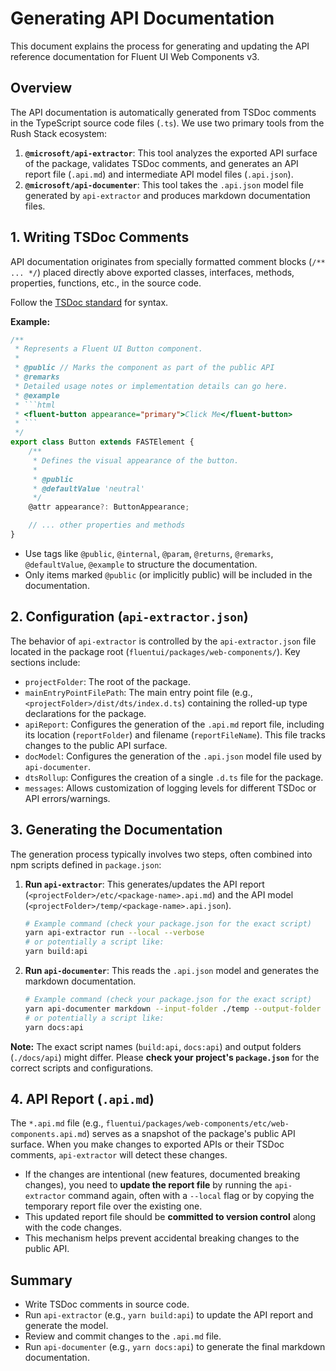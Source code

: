 # Generating API Documentation

This document explains the process for generating and updating the API reference documentation for Fluent UI Web Components v3.

## Overview

The API documentation is automatically generated from TSDoc comments in the TypeScript source code files (`.ts`). We use two primary tools from the Rush Stack ecosystem:

1.  **`@microsoft/api-extractor`**: This tool analyzes the exported API surface of the package, validates TSDoc comments, and generates an API report file (`.api.md`) and intermediate API model files (`.api.json`).
2.  **`@microsoft/api-documenter`**: This tool takes the `.api.json` model file generated by `api-extractor` and produces markdown documentation files.

## 1. Writing TSDoc Comments

API documentation originates from specially formatted comment blocks (`/** ... */`) placed directly above exported classes, interfaces, methods, properties, functions, etc., in the source code.

Follow the [TSDoc standard](https://tsdoc.org/) for syntax.

**Example:**

```typescript
/**
 * Represents a Fluent UI Button component.
 *
 * @public // Marks the component as part of the public API
 * @remarks
 * Detailed usage notes or implementation details can go here.
 * @example
 * ```html
 * <fluent-button appearance="primary">Click Me</fluent-button>
 * ```
 */
export class Button extends FASTElement {
    /**
     * Defines the visual appearance of the button.
     *
     * @public
     * @defaultValue 'neutral'
     */
    @attr appearance?: ButtonAppearance;

    // ... other properties and methods
}
```

*   Use tags like `@public`, `@internal`, `@param`, `@returns`, `@remarks`, `@defaultValue`, `@example` to structure the documentation.
*   Only items marked `@public` (or implicitly public) will be included in the documentation.

## 2. Configuration (`api-extractor.json`)

The behavior of `api-extractor` is controlled by the `api-extractor.json` file located in the package root (`fluentui/packages/web-components/`). Key sections include:

*   `projectFolder`: The root of the package.
*   `mainEntryPointFilePath`: The main entry point file (e.g., `<projectFolder>/dist/dts/index.d.ts`) containing the rolled-up type declarations for the package.
*   `apiReport`: Configures the generation of the `.api.md` report file, including its location (`reportFolder`) and filename (`reportFileName`). This file tracks changes to the public API surface.
*   `docModel`: Configures the generation of the `.api.json` model file used by `api-documenter`.
*   `dtsRollup`: Configures the creation of a single `.d.ts` file for the package.
*   `messages`: Allows customization of logging levels for different TSDoc or API errors/warnings.

## 3. Generating the Documentation

The generation process typically involves two steps, often combined into npm scripts defined in `package.json`:

1.  **Run `api-extractor`**: This generates/updates the API report (`<projectFolder>/etc/<package-name>.api.md`) and the API model (`<projectFolder>/temp/<package-name>.api.json`).

    ```bash
    # Example command (check your package.json for the exact script)
    yarn api-extractor run --local --verbose
    # or potentially a script like:
    yarn build:api
    ```

2.  **Run `api-documenter`**: This reads the `.api.json` model and generates the markdown documentation.

    ```bash
    # Example command (check your package.json for the exact script)
    yarn api-documenter markdown --input-folder ./temp --output-folder ./docs/api
    # or potentially a script like:
    yarn docs:api
    ```

**Note:** The exact script names (`build:api`, `docs:api`) and output folders (`./docs/api`) might differ. Please **check your project's `package.json`** for the correct scripts and configurations.

## 4. API Report (`.api.md`)

The `*.api.md` file (e.g., `fluentui/packages/web-components/etc/web-components.api.md`) serves as a snapshot of the package's public API surface. When you make changes to exported APIs or their TSDoc comments, `api-extractor` will detect these changes.

*   If the changes are intentional (new features, documented breaking changes), you need to **update the report file** by running the `api-extractor` command again, often with a `--local` flag or by copying the temporary report file over the existing one.
*   This updated report file should be **committed to version control** along with the code changes.
*   This mechanism helps prevent accidental breaking changes to the public API.

## Summary

- Write TSDoc comments in source code.
- Run `api-extractor` (e.g., `yarn build:api`) to update the API report and generate the model.
- Review and commit changes to the `.api.md` file.
- Run `api-documenter` (e.g., `yarn docs:api`) to generate the final markdown documentation.
